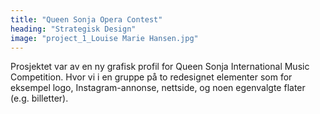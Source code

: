```yaml
---
title: "Queen Sonja Opera Contest"
heading: "Strategisk Design"
image: "project_1_Louise Marie Hansen.jpg"
---
```


Prosjektet var av en ny grafisk profil for Queen Sonja International Music Competition. Hvor vi i en gruppe på to redesignet elementer som for eksempel logo, Instagram-annonse, nettside, og noen egenvalgte flater (e.g. billetter).
